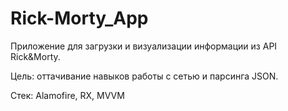 # Rick-Morty_App
Приложение для загрузки и визуализации информации из API Rick&Morty. 

Цель: оттачивание навыков работы с сетью и парсинга JSON. 

Стек: Alamofire, RX, MVVM
